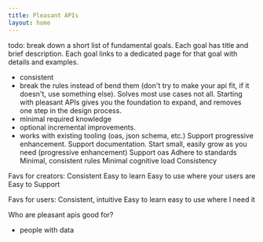 ```yaml
---
title: Pleasant APIs
layout: home
---
```


todo: break down a short list of fundamental goals. Each goal has title and brief description. Each goal links to a dedicated page for that goal with details and examples.

- consistent
- break the rules instead of bend them (don't try to make your api fit, if it doesn't, use something else). Solves most use cases not all. Starting with pleasant APIs gives you the foundation to expand, and removes one step in the design process.
- minimal required knowledge
- optional incremental improvements.
- works with existing tooling (oas, json schema, etc.)
Support progressive enhancement.
Support documentation.
Start small, easily grow as you need (progressive enhancement)
Support oas
Adhere to standards
Minimal, consistent rules
Minimal cognitive load
Consistency


Favs for creators:
Consistent
Easy to learn
Easy to use where your users are
Easy to Support

Favs for users:
Consistent, intuitive
Easy to learn
easy to use where I need it

Who are pleasant apis good for?
- people with data
